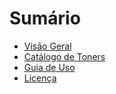 # Sumário

* [Visão Geral](README.md)
* [Catálogo de Toners](index.md)
* [Guia de Uso](guia.md)
* [Licença](LICENSE.txt)